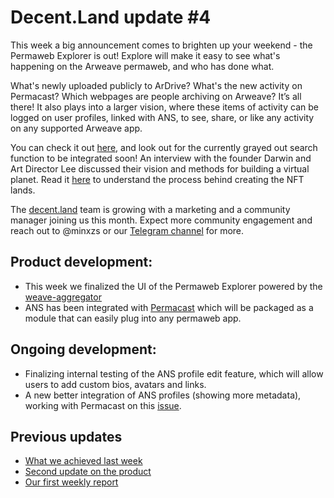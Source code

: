 # Decent.Land update #4
This week a big announcement comes to brighten up your weekend - the Permaweb Explorer is out! Explore will make it easy to see what's happening on the Arweave permaweb, and who has done what.

What's newly uploaded publicly to ArDrive? What's the new activity on Permacast? Which webpages are people archiving on Arweave? It’s all there! 
It also plays into a larger vision, where these items of activity can be logged on user profiles, linked with ANS, to see, share, or like any activity on any supported Arweave app.

You can check it out [here](https://app.decent.land/explore), and look out for the currently grayed out search function to be integrated soon!
An interview with the founder Darwin and Art Director Lee discussed their vision and methods for building a virtual planet. Read it [here](https://arweave.news/decent-lands-land-nfts-offer-a-shared-cosmic-mythology-to-explore/) to understand the process behind creating the NFT lands.

The [decent.land]( https://decent.land/#home) team is growing with a marketing and a community manager joining us this month. Expect more community engagement and reach out to @minxzs or our [Telegram channel](https://t.me/decentland) for more.

## Product development:

* This week we finalized the UI of the Permaweb Explorer powered by the [weave-aggregator](https://github.com/decentldotland/weave-aggregator/tree/main/src)
* ANS has been integrated with [Permacast](https://permacast.dev) which will be packaged as a module that can easily plug into any permaweb app.  
## Ongoing development:
* Finalizing internal testing of the ANS profile edit feature, which will allow users to add custom bios, avatars and links.
* A new better integration of ANS profiles (showing more metadata), working with Permacast on this [issue](https://github.com/Parallel-news/permacast/issues/52).
## Previous updates
- [What we achieved last week](https://blog.decent.land/2022/05/06/decentland-update-3.html)
- [Second update on the product](https://blog.decent.land/2022/04/25/decentland-update-2.html)
- [Our first weekly report](https://blog.decent.land/2022/04/11/decentland-update-1.html)
